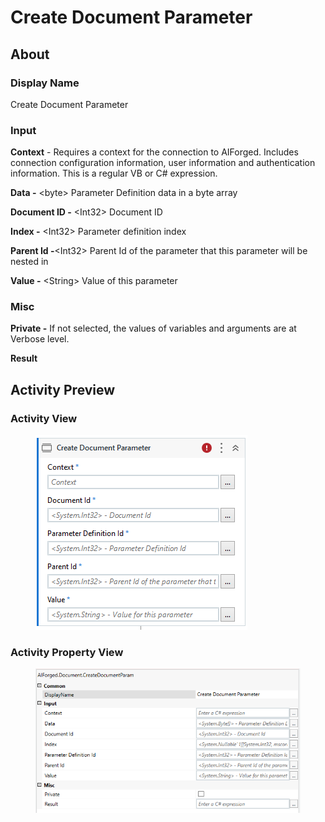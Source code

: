 # Create Document Parameter

## About

### Display Name

Create Document Parameter

### Input

**Context** - Requires a context for the connection to AIForged. Includes connection configuration information, user information and authentication information. This is a regular VB or C# expression.

**Data -** \<byte> Parameter Definition data in a byte array

**Document ID -** \<Int32> Document ID

**Index -** \<Int32> Parameter definition index

**Parent Id -**\<Int32> Parent Id of the parameter that this parameter will be nested in

**Value -** \<String> Value of this parameter

### Misc

**Private -** If not selected, the values of variables and arguments are at Verbose level.

**Result**

## Activity Preview

### Activity View

<figure><img src="../../../assets/image (86) (1) (1).png" alt=""><figcaption></figcaption></figure>

### Activity Property View

<figure><img src="../../../assets/image (30) (3).png" alt=""><figcaption></figcaption></figure>

